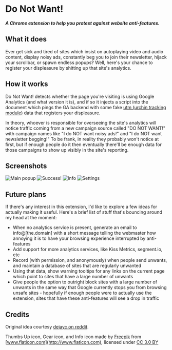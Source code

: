 # Do Not Want!

***A Chrome extension to help you protest against website anti-features.***

## What it does

Ever get sick and tired of sites which insist on autoplaying video and audio content, display noisy ads, constantly beg you to join their newsletter, hijack your scrollbar, or spawn endless popups? Well, here's your chance to register your displeasure by shitting up that site's analytics.

## How it works

Do Not Want! detects whether the page you're visiting is using Google Analytics (and what version it is), and if so it injects a script into the document which pings the GA backend with some fake [utm (urchin tracking module)](https://support.google.com/analytics/answer/1033863?hl=en) data that registers your displeasure.

In theory, whoever is responsible for overseeing the site's analytics will notice traffic coming from a new campaign source called "DO NOT WANT!" with campaign names like "I do NOT want noisy ads!" and "I do NOT want newsletter begging!" To be frank, in reality they probably won't notice at first, but if enough people do it then eventually there'll be enough data for those campaigns to show up visibly in the site's reporting.

## Screenshots

![Main popup](master/screenshots/popup.png) ![Success!](master/screenshots/success.png) ![Info](master/screenshots/info.png) ![Settings](master/screenshots/settings.png)

## Future plans

If there's any interest in this extension, I'd like to explore a few ideas for actually making it useful. Here's a brief list of stuff that's bouncing around my head at the moment:

* When no analytics service is present, generate an email to info@[the.domain] with a short message telling the webmaster how annoying it is to have your browsing experience interrupted by anti-features
* Add support for more analytics services, like Kiss Metrics, segment.io, etc
* Record (with permission, and anonymously) when people send unwants, and maintain a database of sites that are regularly unwanted
* Using that data, show warning tooltips for any links on the current page which point to sites that have a large number of unwants
* Give people the option to outright block sites with a large number of unwants in the same way that Google currently stops you from browsing unsafe sites - hopefully if enough people were to actually use the extension, sites that have these anti-features will see a drop in traffic

## Credits
Original idea courtesy [dejayc on reddit](https://www.reddit.com/r/Showerthoughts/comments/5q5yjk/i_wish_there_was_a_way_for_me_to_tell_a_website/dcwojfe/).

Thumbs Up icon, Gear icon, and Info icon made by [Freepik](http://www.freepik.com) from [www.flaticon.com](http://www.flaticon.com), licensed under [CC 3.0 BY](http://creativecommons.org/licenses/by/3.0/)